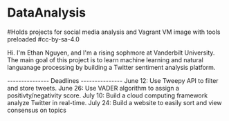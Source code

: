 # DataAnalysis
#Holds projects for social media analysis and Vagrant VM image with tools preloaded
#cc-by-sa-4.0

Hi. I'm Ethan Nguyen, and I'm a rising sophmore at Vanderbilt University. 
The main goal of this project is to learn machine learning and natural languanage processing by building a Twitter sentiment analysis platform. 

--------------- Deadlines ---------------
June 12: Use Tweepy API to filter and store tweets.
June 26: Use VADER algorithm to assign a positivty/negativity score.
July 10: Build a cloud computing framework analyze Twitter in real-time.
July 24: Build a website to easily sort and view consensus on topics